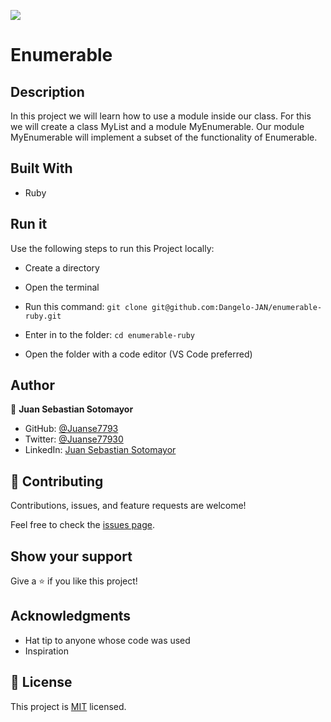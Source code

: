 ![](https://img.shields.io/badge/Microverse-blueviolet)

# Enumerable

## Description

In this project we will learn how to use a module inside our class. For this we will create a class MyList and a module MyEnumerable. Our module MyEnumerable will implement a subset of the functionality of Enumerable.

## Built With

- Ruby


## Run it

Use the following steps to run this Project locally:

- Create a directory

- Open the terminal

- Run this command:
`git clone git@github.com:Dangelo-JAN/enumerable-ruby.git`

- Enter in to the folder:
`cd enumerable-ruby`

- Open the folder with a code editor (VS Code preferred)


## Author

👤 **Juan Sebastian Sotomayor**

- GitHub: [@Juanse7793](https://github.com/Juanse7793)
- Twitter: [@Juanse77930](https://twitter.com/Juanse77930)
- LinkedIn: [Juan Sebastian Sotomayor](https://linkedin.com/in/juansebastiansotomayor)

## 🤝 Contributing

Contributions, issues, and feature requests are welcome!

Feel free to check the [issues page](../../issues/).

## Show your support

Give a ⭐️ if you like this project!

## Acknowledgments

- Hat tip to anyone whose code was used
- Inspiration


## 📝 License

This project is [MIT](./LICENSE) licensed.